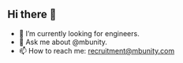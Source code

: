 ## Hi there 👋

- 🔭 I’m currently looking for engineers.
- 💬 Ask me about @mbunity.
- 📫 How to reach me: recruitment@mbunity.com

